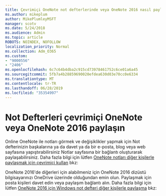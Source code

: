 ```yaml
---
title: Çevrimiçi OneNote not defterlerinde veya OneNote 2016 nasıl paylaştırılacağı
ms.author: mikeplum
author: MikePlumleyMSFT
manager: scotv
ms.date: 5/24/2018
ms.audience: Admin
ms.topic: article
ROBOTS: NOINDEX, NOFOLLOW
localization_priority: Normal
ms.collection: Adm_O365
ms.custom:
- "9000556"
- "2406"
ms.openlocfilehash: 6c7c64b4dba2c915cd73978461752c6ce01a6a45
ms.sourcegitcommit: 5fb7a4b28859690020efdea630d03e70cc0e6334
ms.translationtype: MT
ms.contentlocale: tr-TR
ms.lasthandoff: 06/28/2019
ms.locfileid: "35354997"
---
```

# <a name="share-notebooks-in-onenote-online-or-onenote-2016"></a>Not Defterleri çevrimiçi OneNote veya OneNote 2016 paylaşın

Online OneNote ile notları görmek ve değişiklikler yapmak için Not defterinizin başkalarına ya da davet ya da bir e-posta, blog veya web sayfasına yapıştırabilirsiniz Notlar sayfasına bir bağlantı oluşturarak paylaşabilirsiniz. Daha fazla bilgi için lütfen [OneNote notları diğer kişilerle paylaşmak için çevrimiçi kullan](https://support.office.com/article/D3481FBE-E06C-4883-B7E9-B2EE9F38AED3) bkz:

OneNote 2016'de diğerleri için alabilmeniz için OneNote 2016 dizüstü bilgisayarınızı OneDrive üzerinde olduğundan emin olun. Paylaşmak için posta kişileri davet edin veya paylaşım bağlantı alın. Daha fazla bilgi için lütfen [OneNote 2016 için Windows not defteri diğer kişilerle paylaşma](https://support.office.com/article/d14b6033-7a95-4536-9216-bb0a5e0f8285) bkz: